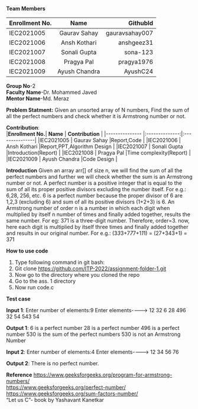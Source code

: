 **Team Members**

|**Enrollment No.**|    **Name**	    | **GithubId**     |
|--------------- |:--------------:|---------------:|
|IEC2021005      |	Gaurav Sahay  |gauravsahay007  |
|IEC2021006      |	Ansh Kothari  |anshgeez31      |
|IEC2021007	     |	Sonali Gupta  |sona-123        |
|IEC2021008	     |	Pragya Pal    |pragya1976      |
|IEC2021009	     |	Ayush Chandra |AyushC24        |

**Group No**-2  <br />
**Faculty Name**-Dr. Mohammed Javed <br />
**Mentor Name**-Md. Meraz <br />

**Problem Statment:**
Given an unsorted array of N numbers, Find the sum of all the perfect numbers and check whether it is Armstrong number or not.

**Contribution**: <br />
|**Enrollment No.**|    **Name**	    | **Contribution**     |
|--------------- |:--------------:|:---------------|
|IEC2021005      |	Gaurav Sahay  |Report,Code  |
|IEC2021006      |	Ansh Kothari  |Report,PPT,Algorithm Design    |
|IEC2021007	     |	Sonali Gupta  |Introduction(Report)      |
|IEC2021008	     |	Pragya Pal    |Time complexity(Report)     |
|IEC2021009	     |	Ayush Chandra |Code Design      |

**Introduction**
Given an array arr[] of size n, we will find the sum of all the perfect numbers and further we will check whether the sum is an Armstrong number or not.
A perfect number is a positive integer that is equal to the sum of all its proper positive divisors excluding the number itself. For e.g.: 6,28, 256, etc. 6 is a perfect number because the proper divisor of 6 are 1,2,3 (excluding 6) and sum of all its positive divisors (1+2+3) is 6.
An Armstrong number of order n is a number in which each digit when multiplied by itself n number of times and finally added together, results the same number. For eg: 371 is a three-digit number. Therefore, order=3. now, here each digit is multiplied by itself three times and finally added together and results in our original number. For e.g.:
(3*3*3+7*7*7+1*1*1) = (27+343+1) = 371

**How to use code**
1. Type following command in git bash:
2. Git clone https://github.com/ITP-2022/assignment-folder-1.git
3. Now go to the directory where you cloned the repo
4. Go to the ass. 1 directory
5. Now run code.c


**Test case**

**Input 1**: 
Enter number of elements:9
Enter elements---->
12
32 
6 
28 
496 
32 
54 
543
 54 

**Output 1**:
6 is a perfect number 
28 is a perfect number 
496 is a perfect number 
530 is the sum of the perfect numbers
530 is not an Armstrong Number

**Input 2**: 
Enter number of elements:4
Enter elements----> 
12
34
56 
76

**Output 2**: 
There is no perfect number.

**Reference**
https://www.geeksforgeeks.org/program-for-armstrong-numbers/ </br>
https://www.geeksforgeeks.org/perfect-number/ </br>
https://www.geeksforgeeks.org/sum-factors-number/ </br>
“Let us C”- book by Yashavant Kanetkar </br>


